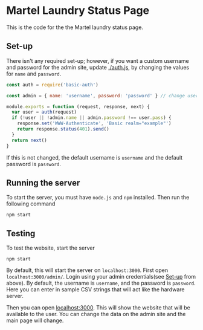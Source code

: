 # Martel Laundry Status Page

This is the code for the the Martel laundry status page.

## Set-up

There isn't any required set-up; however, if you want a custom username and password for the admin site, update [./auth.js](https://github.com/iblacksand/MartelLaundryStatusPage/blob/master/auth.js), by changing the values for `name` and `password`.

```javascript
const auth = require('basic-auth')

const admin = { name: 'username', password: 'password' } // change username and password here

module.exports = function (request, response, next) {
  var user = auth(request)
  if (!user || !admin.name || admin.password !== user.pass) {
    response.set('WWW-Authenticate', 'Basic realm="example"')
    return response.status(401).send()
  }
  return next()
}
```

If this is not changed, the default username is `username` and the default password is `password`.

## Running the server

To start the server, you must have `node.js` and `npm` installed. Then run the following command

```
npm start
```

## Testing

To test the website, start the server

```
npm start
```

By default, this will start the server on `localhost:3000`. First open `localhost:3000/admin/`. Login using your admin credentials(see [Set-up](#set-up) from above). By default, the username is `username`, and the password is `password`. Here you can enter in sample CSV strings that will act like the hardware server. 

Then you can open [localhost:3000](localhost:3000). This will show the website that will be available to the user. You can change the data on the admin site and the main page will change.